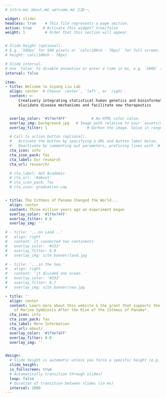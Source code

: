```yaml
---
# intro.md，about.md，welcome.md 三选一。

widget: slider 
headless: true    # This file represents a page section.
active: true     # Activate this widget? true/false
weight: 1         # Order that this section will appear.


# Slide height (optional).
# E.g. `500px` for 500 pixels or `calc(100vh - 70px)` for full screen.
# height: calc(100vh - 70px)

# Slide interval.
# Use `false` to disable animation or enter a time in ms, e.g. `5000` (5s).
interval: false

item:
- title: Welcome to Siyang Liu Lab
  align: center  # Choose `center`, `left`, or `right`.
  content: >-
      Creatively integrating statistical human genetics and bioinformatics to
      elucidate disease mechanisms and facilitate new therapeutics


  overlay_color: '#1f4e74FF'           # An HTML color value.
  overlay_img: background.jpg   # Image path relative to your `assets/media/` folder.
  overlay_filter: 1                  # Darken the image. Value in range 0-1.

  # Call to action button (optional).
  #   Activate the button by specifying a URL and button label below.
  #   Deactivate by commenting out parameters, prefixing lines with `#`
  cta_icon: info
  cta_icon_pack: fas
  cta_label: Our research
  cta_url: research/

  # cta_label: Get Academic
  # cta_url: '#about'
  # cta_icon_pack: fas
  # cta_icon: graduation-cap


- title: The Isthmus of Panama Changed the World...
  align: center 
  content: Three million years ago an experiment began
  overlay_color: '#1f4e74FF'
  overlay_filter: 0.0
  overlay_img: ''

# - title: '...on Land...'
#   align: right 
#   content: it connected two continents
#   overlay_color: '#333'
#   overlay_filter: 0.0
#   overlay_img: site_banner/land.jpg

# - title: '...in the Sea.'
#   align: right 
#   content: 'it divided one ocean. '
#   overlay_color: '#333'
#   overlay_filter: 0.7
#   overlay_img: site_banner/sea.jpg

- title: ''
  align: center 
  content: Learn more about this website & the grant that supports the work---*Divergence
    of Marine Symbiosis After the Rise of the Isthmus of Panama*.
  cta_icon: info
  cta_icon_pack: fas
  cta_label: More Information
  cta_url: about/
  overlay_color: '#1f4e74FF'
  overlay_filter: 0.0
  overlay_img: ''


design:
  # Slide height is automatic unless you force a specific height (e.g. '400px')
  slide_height:
  is_fullscreen: true
  # Automatically transition through slides?
  loop: false
  # Duration of transition between slides (in ms)
  interval: 2000
---
```


